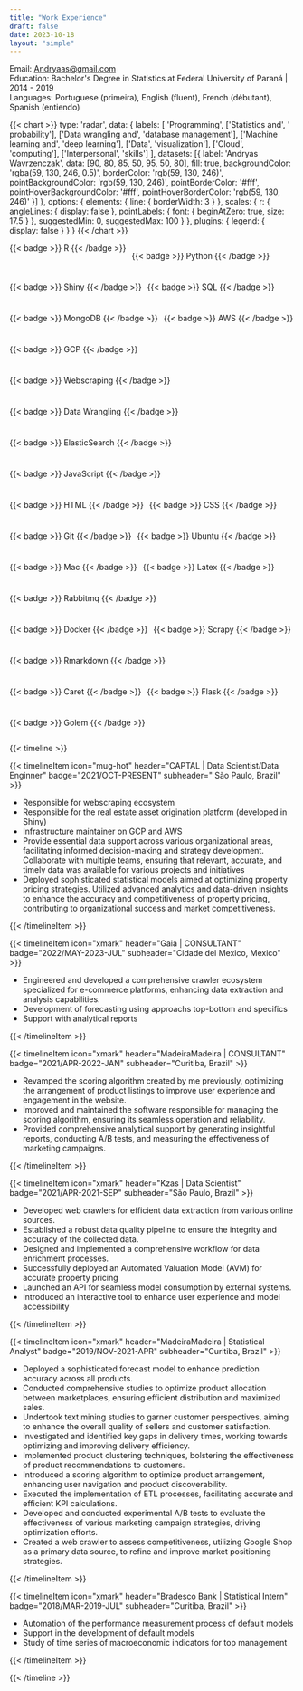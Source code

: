 ```yaml
---
title: "Work Experience"
draft: false
date: 2023-10-18
layout: "simple"
---
```


Email: Andryaas@gmail.com  
Education: Bachelor's Degree in Statistics at Federal University of Paraná | 2014 - 2019  
Languages: Portuguese (primeira), English (fluent), French (débutant), Spanish (entiendo)

{{< chart >}}
type: 'radar',
data: {
  labels: [
    'Programming',
    ['Statistics and', ' probability'],
    ['Data wrangling and', 'database management'],
    ['Machine learning and', 'deep learning'],
    ['Data', 'visualization'],
    ['Cloud', 'computing'],
    ['Interpersonal', 'skills']
  ],
  datasets: [{
    label: 'Andryas Wavrzenczak',
    data: [90, 80, 85, 50, 95, 50, 80],
    fill: true,
    backgroundColor: 'rgba(59, 130, 246, 0.5)',
    borderColor: 'rgb(59, 130, 246)',
    pointBackgroundColor: 'rgb(59, 130, 246)',
    pointBorderColor: '#fff',
    pointHoverBackgroundColor: '#fff',
    pointHoverBorderColor: 'rgb(59, 130, 246)'
  }]
},
options: {
    elements: {
      line: {
        borderWidth: 3
      }
    },
    scales: {
        r: {
            angleLines: {
                display: false
            },
            pointLabels: {
              font: {
                 beginAtZero: true,
                size: 17.5
              }
            },
            suggestedMin: 0,
            suggestedMax: 100
        }
    },
     plugins: {
            legend: {
                display: false
            }
        }
  }
{{< /chart >}}

<div id="my_skills" style="display: flex;gap: 10px;flex-wrap: wrap;">
{{< badge >}}
R
{{< /badge >}}

{{< badge >}}
Python
{{< /badge >}}

{{< badge >}}
Shiny
{{< /badge >}}

{{< badge >}}
SQL
{{< /badge >}}

{{< badge >}}
MongoDB
{{< /badge >}}

{{< badge >}}
AWS
{{< /badge >}}

{{< badge >}}
GCP
{{< /badge >}}

{{< badge >}}
Webscraping
{{< /badge >}}

{{< badge >}}
Data Wrangling
{{< /badge >}}

{{< badge >}}
ElasticSearch
{{< /badge >}}

{{< badge >}}
JavaScript
{{< /badge >}}

{{< badge >}}
HTML
{{< /badge >}}

{{< badge >}}
CSS
{{< /badge >}}

{{< badge >}}
Git
{{< /badge >}}

{{< badge >}}
Ubuntu
{{< /badge >}}

{{< badge >}}
Mac
{{< /badge >}}

{{< badge >}}
Latex
{{< /badge >}}

{{< badge >}}
Rabbitmq
{{< /badge >}}

{{< badge >}}
Docker
{{< /badge >}}

{{< badge >}}
Scrapy
{{< /badge >}}

{{< badge >}}
Rmarkdown
{{< /badge >}}

{{< badge >}}
Caret
{{< /badge >}}

{{< badge >}}
Flask
{{< /badge >}}

{{< badge >}}
Golem
{{< /badge >}}



</div>

{{< timeline >}}

{{< timelineItem icon="mug-hot" header="CAPTAL | Data Scientist/Data Enginner" badge="2021/OCT-PRESENT" subheader=" São Paulo, Brazil" >}}
<ul>
  <li>Responsible for webscraping ecosystem</li>
  <li>Responsible for the real estate asset origination platform (developed in Shiny)</li>
  <li>Infrastructure maintainer on GCP and AWS</li>
  <li>Provide essential data support across various organizational areas, facilitating informed decision-making and strategy development. Collaborate with multiple teams, ensuring that relevant, accurate, and timely data was available for various projects and initiatives</li>
  <li>Deployed sophisticated statistical models aimed at optimizing property pricing strategies. Utilized advanced analytics and data-driven insights to enhance the accuracy and competitiveness of property pricing, contributing to organizational success and market competitiveness.</li>
</ul>
{{< /timelineItem >}}


{{< timelineItem icon="xmark" header="Gaia | CONSULTANT" badge="2022/MAY-2023-JUL" subheader="Cidade del Mexico, Mexico" >}}
<ul>
  <li>Engineered and developed a comprehensive crawler ecosystem specialized for e-commerce platforms, enhancing data extraction and analysis capabilities.</li>
  <li>Development of forecasting using approachs top-bottom and specifics </li>
  <li>Support with analytical reports</li>
</ul>
{{< /timelineItem >}}

{{< timelineItem icon="xmark" header="MadeiraMadeira | CONSULTANT" badge="2021/APR-2022-JAN" subheader="Curitiba, Brazil" >}}
<ul>
  <li>Revamped the scoring algorithm created by me previously, optimizing the arrangement of product listings to improve user experience and engagement in the website.</li>
  <li>Improved and maintained the software responsible for managing the scoring algorithm, ensuring its seamless operation and reliability.</li>
  <li>Provided comprehensive analytical support by generating insightful reports, conducting A/B tests, and measuring the effectiveness of marketing campaigns.</li>
</ul>
{{< /timelineItem >}}

{{< timelineItem icon="xmark" header="Kzas | Data Scientist" badge="2021/APR-2021-SEP" subheader="São Paulo, Brazil" >}}
<ul>
  <li>Developed web crawlers for efficient data extraction from various online sources.</li>
  <li>Established a robust data quality pipeline to ensure the integrity and accuracy of the collected data.</li>
  <li>Designed and implemented a comprehensive workflow for data enrichment processes.</li>
  <li>Successfully deployed an Automated Valuation Model (AVM) for accurate property pricing</li>
  <li>Launched an API for seamless model consumption by external systems.</li>
  <li>Introduced an interactive tool to enhance user experience and model accessibility</li>
</ul>
{{< /timelineItem >}}

{{< timelineItem icon="xmark" header="MadeiraMadeira | Statistical Analyst" badge="2019/NOV-2021-APR" subheader="Curitiba, Brazil" >}}
<ul>
  <li>Deployed a sophisticated forecast model to enhance prediction accuracy across all products.</li>
  <li>Conducted comprehensive studies to optimize product allocation between marketplaces, ensuring efficient distribution and maximized sales.</li>
  <li>Undertook text mining studies to garner customer perspectives, aiming to enhance the overall quality of sellers and customer satisfaction.</li>
  <li>Investigated and identified key gaps in delivery times, working towards optimizing and improving delivery efficiency.</li>
  <li>Implemented product clustering techniques, bolstering the effectiveness of product recommendations to customers.</li>
  <li>Introduced a scoring algorithm to optimize product arrangement, enhancing user navigation and product discoverability.</li>
  <li>Executed the implementation of ETL processes, facilitating accurate and efficient KPI calculations.</li>
  <li>Developed and conducted experimental A/B tests to evaluate the effectiveness of various marketing campaign strategies, driving optimization efforts.</li>
  <li>Created a web crawler to assess competitiveness, utilizing Google Shop as a primary data source, to refine and improve market positioning strategies.</li>
</ul>
{{< /timelineItem >}}

{{< timelineItem icon="xmark" header="Bradesco Bank | Statistical Intern" badge="2018/MAR-2019-JUL" subheader="Curitiba, Brazil" >}}
<ul>
  <li>Automation of the performance measurement process of default
models</li>
  <li>Support in the development of default models</li>
  <li>Study of time series of macroeconomic indicators for top management</li>
</ul>
{{< /timelineItem >}}

{{< /timeline >}}
